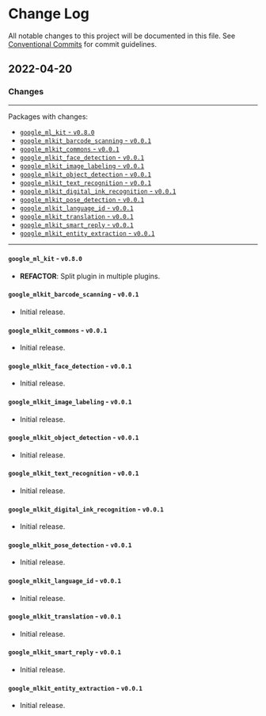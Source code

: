 # Change Log

All notable changes to this project will be documented in this file.
See [Conventional Commits](https://conventionalcommits.org) for commit guidelines.

## 2022-04-20

### Changes

---

Packages with changes:

 - [`google_ml_kit` - `v0.8.0`](#google_ml_kit---v080)
 - [`google_mlkit_barcode_scanning` - `v0.0.1`](#google_mlkit_barcode_scanning---v001)
 - [`google_mlkit_commons` - `v0.0.1`](#google_mlkit_commons---v001)
 - [`google_mlkit_face_detection` - `v0.0.1`](#google_mlkit_face_detection---v001)
 - [`google_mlkit_image_labeling` - `v0.0.1`](#google_mlkit_image_labeling---v001)
 - [`google_mlkit_object_detection` - `v0.0.1`](#google_mlkit_object_detection---v001)
 - [`google_mlkit_text_recognition` - `v0.0.1`](#google_mlkit_text_recognition---v001)
 - [`google_mlkit_digital_ink_recognition` - `v0.0.1`](#google_mlkit_digital_ink_recognition---v001)
 - [`google_mlkit_pose_detection` - `v0.0.1`](#google_mlkit_pose_detection---v001)
 - [`google_mlkit_language_id` - `v0.0.1`](#google_mlkit_language_id---v001)
 - [`google_mlkit_translation` - `v0.0.1`](#google_mlkit_translation---v001)
 - [`google_mlkit_smart_reply` - `v0.0.1`](#google_mlkit_smart_reply---v001)
 - [`google_mlkit_entity_extraction` - `v0.0.1`](#google_mlkit_entity_extraction---v001)

---

#### `google_ml_kit` - `v0.8.0`

 - **REFACTOR**: Split plugin in multiple plugins.

#### `google_mlkit_barcode_scanning` - `v0.0.1`
 
 - Initial release.

#### `google_mlkit_commons` - `v0.0.1`
 
 - Initial release.

#### `google_mlkit_face_detection` - `v0.0.1`
 
 - Initial release.

#### `google_mlkit_image_labeling` - `v0.0.1`
 
 - Initial release.

#### `google_mlkit_object_detection` - `v0.0.1`
 
 - Initial release.

#### `google_mlkit_text_recognition` - `v0.0.1`
 
 - Initial release.

#### `google_mlkit_digital_ink_recognition` - `v0.0.1`
 
 - Initial release.

#### `google_mlkit_pose_detection` - `v0.0.1`
 
 - Initial release.

#### `google_mlkit_language_id` - `v0.0.1`
 
 - Initial release.

#### `google_mlkit_translation` - `v0.0.1`
 
 - Initial release.

#### `google_mlkit_smart_reply` - `v0.0.1`
 
 - Initial release.

#### `google_mlkit_entity_extraction` - `v0.0.1`
 
 - Initial release.




